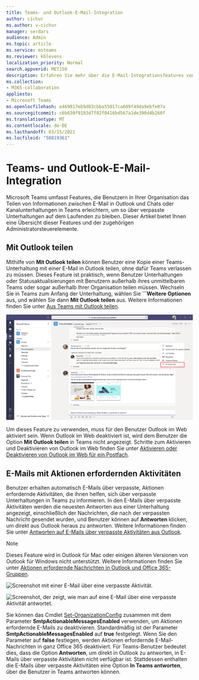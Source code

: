 ```yaml
---
title: Teams- und Outlook-E-Mail-Integration
author: cichur
ms.author: v-cichur
manager: serdars
audience: Admin
ms.topic: article
ms.service: msteams
ms.reviewer: kblevens
localization_priority: Normal
search.appverid: MET150
description: Erfahren Sie mehr über die E-Mail-Integrationsfeatures von Teams und Outlook, einschließlich Funktionen, mit denen Benutzer Informationen zwischen E-Mail in Outlook und Chats oder Kanalunterhaltungen in Teams teilen können.
ms.collection:
- M365-collaboration
appliesto:
- Microsoft Teams
ms.openlocfilehash: e469017eb9d03cbba55017ca609f49da9ebfe07a
ms.sourcegitcommit: c6b630f9193d7f82f0416bd567a1de390d4b260f
ms.translationtype: MT
ms.contentlocale: de-DE
ms.lasthandoff: 03/15/2021
ms.locfileid: "50819361"
---
```

# <a name="teams-and-outlook-email-integration"></a>Teams- und Outlook-E-Mail-Integration

Microsoft Teams umfasst Features, die Benutzern in Ihrer Organisation das Teilen von Informationen zwischen E-Mail in Outlook und Chats oder Kanalunterhaltungen in Teams erleichtern, um so über verpasste Unterhaltungen auf dem Laufenden zu bleiben. Dieser Artikel bietet Ihnen eine Übersicht dieser Features und der zugehörigen Administratorsteuerelemente.

## <a name="share-to-outlook"></a>Mit Outlook teilen

Mithilfe von **Mit Outlook teilen** können Benutzer eine Kopie einer Teams-Unterhaltung mit einer E-Mail in Outlook teilen, ohne dafür Teams verlassen zu müssen. Dieses Feature ist praktisch, wenn Benutzer Unterhaltungen oder Statusaktualisierungen mit Benutzern außerhalb ihres unmittelbaren Teams oder sogar außerhalb Ihrer Organisation teilen müssen. Wechseln Sie in Teams zum Anfang der Unterhaltung, wählen Sie **˙˙˙Weitere Optionen** aus, und wählen Sie dann **Mit Outlook teilen** aus.  Weitere Informationen finden Sie unter [Aus Teams mit Outlook teilen](https://support.office.com/article/share-to-outlook-from-teams-f9dabbe9-9e9b-4e35-99dd-2eeeb67c4f6d).

![Screenshot, der die Funktion „Mit Outlook teilen“ in Teams zeigt.](media/share-to-outlook.png)

Um dieses Feature zu verwenden, muss für den Benutzer Outlook im Web aktiviert sein. Wenn Outlook im Web deaktiviert ist, wird dem Benutzer die Option **Mit Outlook teilen** in Teams nicht angezeigt. Schritte zum Aktivieren und Deaktivieren von Outlook im Web finden Sie unter [Aktivieren oder Deaktivieren von Outlook im Web für ein Postfach](https://docs.microsoft.com/exchange/recipients-in-exchange-online/manage-user-mailboxes/enable-or-disable-outlook-web-app).

## <a name="actionable-activity-emails"></a>E-Mails mit Aktionen erfordernden Aktivitäten

Benutzer erhalten automatisch E-Mails über verpasste, Aktionen erfordernde Aktivitäten, die ihnen helfen, sich über verpasste Unterhaltungen in Teams zu informieren. In den E-Mails über verpasste Aktivitäten werden die neuesten Antworten aus einer Unterhaltung angezeigt, einschließlich der Nachrichten, die nach der verpassten Nachricht gesendet wurden, und Benutzer können auf **Antworten** klicken, um direkt aus Outlook heraus zu antworten. Weitere Informationen finden Sie unter [Antworten auf E-Mails über verpasste Aktivitäten aus Outlook](https://support.office.com/article/reply-to-missed-activity-emails-from-outlook-bc0cf587-db26-4946-aac7-8eebd84f1381). 

> [!NOTE]
> Dieses Feature wird in Outlook für Mac oder einigen älteren Versionen von Outlook für Windows nicht unterstützt. Weitere Informationen finden Sie unter [Aktionen erfordernde Nachrichten in Outlook und Office 365-Gruppen](https://docs.microsoft.com/outlook/actionable-messages/).

![Screenshot mit einer E-Mail über eine verpasste Aktivität.](media/missed-activity-email.png)

![Screenshot, der zeigt, wie man auf eine E-Mail über eine verpasste Aktivität antwortet.](media/missed-activity-email-reply.png)

Sie können das Cmdlet [Set-OrganizationConfig](https://docs.microsoft.com/powershell/module/exchange/organization/set-organizationconfig) zusammen mit dem Parameter **SmtpActionableMessagesEnabled** verwenden, um Aktionen erfordernde E-Mails zu deaktivieren. Standardmäßig ist der Parameter **SmtpActionableMessagesEnabled** auf **true** festgelegt. Wenn Sie den Parameter auf **false** festlegen, werden Aktionen erfordernde E-Mail-Nachrichten in ganz Office 365 deaktiviert. Für Teams-Benutzer bedeutet dies, dass die Option **Antworten**, um direkt in Outlook zu antworten, in E-Mails über verpasste Aktivitäten nicht verfügbar ist. Stattdessen enthalten die E-Mails über verpasste Aktivitäten eine Option **In Teams antworten**, über die Benutzer in Teams antworten können.
